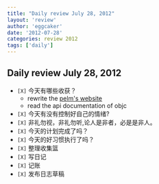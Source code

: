 ```yaml
---
title: "Daily review July 28, 2012" 
layout: 'review'
author: 'eggcaker'
date: '2012-07-28'
categories: review 2012
tags: ['daily']
---
```



## Daily review July 28, 2012

  * `[X]` 今天有哪些收获？ 
    * rewrite the [pelm's website](http://caker.me/pelm/)
    * read the api documentation of objc 
  * `[X]` 今天有没有控制好自己的情绪? 
  * `[X]` 非礼勿视，非礼勿听,论人是非者，必是是非人。 
  * `[X]` 今天的计划完成了吗？ 
  * `[X]` 今天的好习惯执行了吗？ 
  * `[X]` 整理收集篮 
  * `[X]` 写日记 
  * `[X]` 记账 
  * `[X]` 发布日志草稿 

